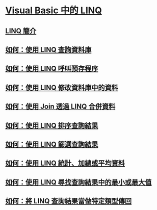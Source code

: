# [Visual Basic 中的 LINQ](index.md)
## [LINQ 簡介](introduction-to-linq.md)
## [如何：使用 LINQ 查詢資料庫](how-to-query-a-database-by-using-linq.md)
## [如何：使用 LINQ 呼叫預存程序](how-to-call-a-stored-procedure-by-using-linq.md)
## [如何：使用 LINQ 修改資料庫中的資料](how-to-modify-data-in-a-database-by-using-linq.md)
## [如何：使用 Join 透過 LINQ 合併資料](how-to-combine-data-with-linq-by-using-joins.md)
## [如何：使用 LINQ 排序查詢結果](how-to-sort-query-results-by-using-linq.md)
## [如何：使用 LINQ 篩選查詢結果](how-to-filter-query-results-by-using-linq.md)
## [如何：使用 LINQ 統計、加總或平均資料](how-to-count-sum-or-average-data-by-using-linq.md)
## [如何：使用 LINQ 尋找查詢結果中的最小或最大值](how-to-find-the-minimum-or-maximum-value-in-a-query-result.md)
## [如何：將 LINQ 查詢結果當做特定類型傳回](how-to-return-a-linq-query-result-as-a-specific-type.md)
